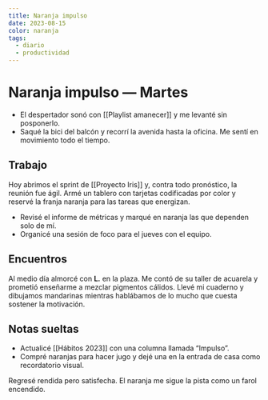 ```yaml
---
title: Naranja impulso
date: 2023-08-15
color: naranja
tags:
  - diario
  - productividad
---
```


# Naranja impulso — Martes

- El despertador sonó con [[Playlist amanecer]] y me levanté sin posponerlo.
- Saqué la bici del balcón y recorrí la avenida hasta la oficina. Me sentí en movimiento todo el tiempo.

## Trabajo
Hoy abrimos el sprint de [[Proyecto Iris]] y, contra todo pronóstico, la reunión fue ágil. Armé un tablero con tarjetas codificadas por color y reservé la franja naranja para las tareas que energizan.

- Revisé el informe de métricas y marqué en naranja las que dependen solo de mí.
- Organicé una sesión de foco para el jueves con el equipo.

## Encuentros
Al medio día almorcé con **L.** en la plaza. Me contó de su taller de acuarela y prometió enseñarme a mezclar pigmentos cálidos. Llevé mi cuaderno y dibujamos mandarinas mientras hablábamos de lo mucho que cuesta sostener la motivación.

## Notas sueltas
- Actualicé [[Hábitos 2023]] con una columna llamada “Impulso”.
- Compré naranjas para hacer jugo y dejé una en la entrada de casa como recordatorio visual.

Regresé rendida pero satisfecha. El naranja me sigue la pista como un farol encendido.

